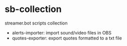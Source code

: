 # sb-collection
streamer.bot scripts collection

- alerts-importer: import sound/video files in OBS
- quotes-exporter: export quotes formatted to a txt file
